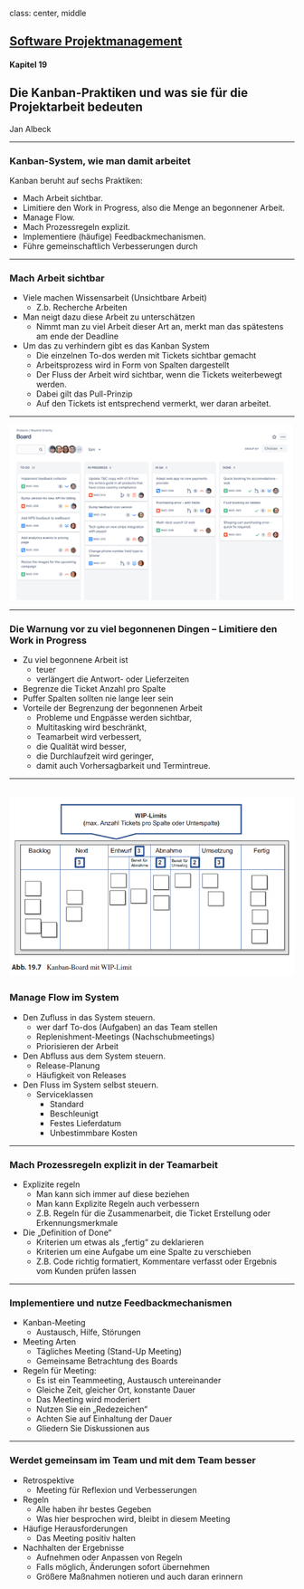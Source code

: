 class: center, middle

## [Software Projektmanagement](index.html)
#### Kapitel 19

## Die Kanban-Praktiken und was sie für die Projektarbeit bedeuten

Jan Albeck

---
### Kanban-System, wie man damit arbeitet

Kanban beruht auf sechs Praktiken:
* Mach Arbeit sichtbar.
* Limitiere den Work in Progress, also die Menge an begonnener Arbeit.
* Manage Flow.
* Mach Prozessregeln explizit.
* Implementiere (häufige) Feedbackmechanismen.
* Führe gemeinschaftlich Verbesserungen durch

---
### Mach Arbeit sichtbar
* Viele machen Wissensarbeit (Unsichtbare Arbeit)
  * Z.b. Recherche Arbeiten
* Man neigt dazu diese Arbeit zu unterschätzen
  * Nimmt man zu viel Arbeit dieser Art an, merkt man das spätestens am ende der Deadline
* Um das zu verhindern gibt es das Kanban System
  * Die einzelnen To-dos werden mit Tickets sichtbar gemacht
  * Arbeitsprozess wird in Form von Spalten dargestellt
  * Der Fluss der Arbeit wird sichtbar, wenn die Tickets weiterbewegt werden.
  * Dabei gilt das Pull-Prinzip
  * Auf den Tickets ist entsprechend vermerkt, wer daran arbeitet.

---

![100%](media/kapitel19/Kanban-Board.png)

---
### Die Warnung vor zu viel begonnenen Dingen – Limitiere den Work in Progress

* Zu viel begonnene Arbeit ist 
  * teuer 
  * verlängert die Antwort- oder Lieferzeiten
* Begrenze die Ticket Anzahl pro Spalte
* Puffer Spalten sollten nie lange leer sein
* Vorteile der Begrenzung der begonnenen Arbeit
  * Probleme und Engpässe werden sichtbar,
  * Multitasking wird beschränkt,
  * Teamarbeit wird verbessert,
  * die Qualität wird besser,
  * die Durchlaufzeit wird geringer,
  * damit auch Vorhersagbarkeit und Termintreue.

---
![100%](media/kapitel19/Kanban-Board-Wip.png)
---
### Manage Flow im System

* Den Zufluss in das System steuern.
  * wer darf To-dos (Aufgaben) an das Team stellen
  * Replenishment-Meetings (Nachschubmeetings)
  * Priorisieren der Arbeit
* Den Abfluss aus dem System steuern.
  * Release-Planung
  * Häufigkeit von Releases
* Den Fluss im System selbst steuern.
  * Serviceklassen
     * Standard
     * Beschleunigt
     * Festes Lieferdatum
     * Unbestimmbare Kosten

---
### Mach Prozessregeln explizit in der Teamarbeit

* Explizite regeln
  * Man kann sich immer auf diese beziehen
  * Man kann Explizite Regeln auch verbessern
  * Z.B. Regeln für die Zusammenarbeit, die Ticket Erstellung oder Erkennungsmerkmale
* Die „Definition of Done“
  * Kriterien um etwas als „fertig“ zu deklarieren
  * Kriterien um eine Aufgabe um eine Spalte zu verschieben
  * Z.B. Code richtig formatiert, Kommentare verfasst oder Ergebnis vom Kunden prüfen lassen

---
### Implementiere und nutze Feedbackmechanismen

* Kanban-Meeting
  * Austausch, Hilfe, Störungen
* Meeting Arten
  * Tägliches Meeting (Stand-Up Meeting)
  * Gemeinsame Betrachtung des Boards
* Regeln für Meeting:
  * Es ist ein Teammeeting, Austausch untereinander
  * Gleiche Zeit, gleicher Ort, konstante Dauer
  * Das Meeting wird moderiert
  * Nutzen Sie ein „Redezeichen“
  * Achten Sie auf Einhaltung der Dauer
  * Gliedern Sie Diskussionen aus

---
### Werdet gemeinsam im Team und mit dem Team besser

* Retrospektive
  * Meeting für Reflexion und Verbesserungen
* Regeln
  * Alle haben ihr bestes Gegeben
  * Was hier besprochen wird, bleibt in diesem Meeting
* Häufige Herausforderungen
  * Das Meeting positiv halten
* Nachhalten der Ergebnisse
  * Aufnehmen oder Anpassen von Regeln
  * Falls möglich, Änderungen sofort übernehmen
  * Größere Maßnahmen notieren und auch daran erinnern